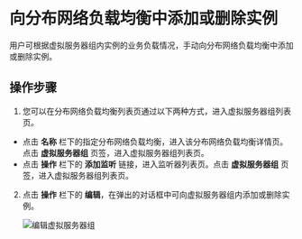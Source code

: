 # 向分布网络负载均衡中添加或删除实例

用户可根据虚拟服务器组内实例的业务负载情况，手动向分布网络负载均衡中添加或删除实例。
## 操作步骤

1. 您可以在分布网络负载均衡列表页通过以下两种方式，进入虚拟服务器组列表页。

- 点击 **名称**  栏下的指定分布网络负载均衡，进入该分布网络负载均衡详情页。点击 **虚拟服务器组** 页签，进入虚拟服务器组列表页。
-  点击 **操作** 栏下的 **添加监听** 链接，进入监听器列表页。点击 **虚拟服务器组** 页签，进入虚拟服务器组列表页。 
2. 点击 **操作** 栏下的 **编辑**，在弹出的对话框中可向虚拟服务器组内添加或删除实例。

    ![编辑虚拟服务器组](../../../../image/Networking/DNLB/DNLB-VSList.png)
		
